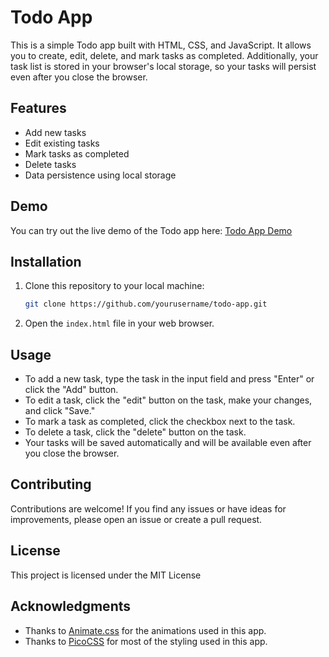 
# Todo App

This is a simple Todo app built with HTML, CSS, and JavaScript. It allows you to create, edit, delete, and mark tasks as completed. Additionally, your task list is stored in your browser's local storage, so your tasks will persist even after you close the browser.

## Features

- Add new tasks
- Edit existing tasks
- Mark tasks as completed
- Delete tasks
- Data persistence using local storage

## Demo

You can try out the live demo of the Todo app here: [Todo App Demo]([https://feature-todo-ja](https://github.com/musagenius345/feature-todo-javascript))

## Installation

1. Clone this repository to your local machine:

   ```bash
   git clone https://github.com/yourusername/todo-app.git
   ```

2. Open the `index.html` file in your web browser.

## Usage

- To add a new task, type the task in the input field and press "Enter" or click the "Add" button.
- To edit a task, click the "edit" button on the task, make your changes, and click "Save."
- To mark a task as completed, click the checkbox next to the task.
- To delete a task, click the "delete" button on the task.
- Your tasks will be saved automatically and will be available even after you close the browser.

## Contributing

Contributions are welcome! If you find any issues or have ideas for improvements, please open an issue or create a pull request.

## License

This project is licensed under the MIT License

## Acknowledgments

- Thanks to [Animate.css](https://animate.style/) for the animations used in this app.
- Thanks to [PicoCSS](https://picocss.com/) for most of the styling used in this app.
